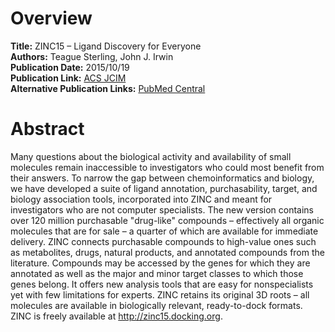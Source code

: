# Overview
**Title:** ZINC15 – Ligand Discovery for Everyone<br>
**Authors:** Teague Sterling, John J. Irwin<br>
**Publication Date:** 2015/10/19<br>
**Publication Link:** [ACS JCIM](https://pubs.acs.org/doi/10.1021/acs.jcim.5b00559)<br>
**Alternative Publication Links:** [PubMed Central](https://pmc.ncbi.nlm.nih.gov/articles/PMC4658288)


# Abstract
Many questions about the biological activity and availability of small molecules remain inaccessible to investigators
who could most benefit from their answers. To narrow the gap between chemoinformatics and biology, we have developed a
suite of ligand annotation, purchasability, target, and biology association tools, incorporated into ZINC and meant for
investigators who are not computer specialists. The new version contains over 120 million purchasable "drug-like"
compounds – effectively all organic molecules that are for sale – a quarter of which are available for immediate
delivery. ZINC connects purchasable compounds to high-value ones such as metabolites, drugs, natural products, and
annotated compounds from the literature. Compounds may be accessed by the genes for which they are annotated as well as
the major and minor target classes to which those genes belong. It offers new analysis tools that are easy for
nonspecialists yet with few limitations for experts. ZINC retains its original 3D roots – all molecules are available in
biologically relevant, ready-to-dock formats. ZINC is freely available at http://zinc15.docking.org.
